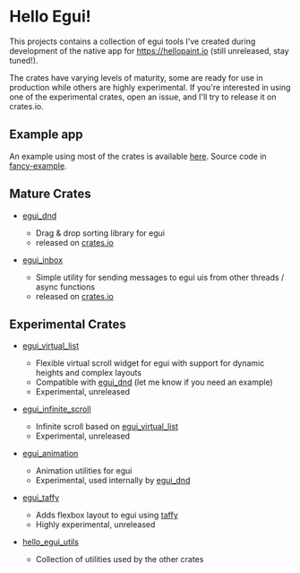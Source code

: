 # Hello Egui!
This projects contains a collection of egui tools I've created during
development of the native app for https://hellopaint.io (still unreleased, stay tuned!).

The crates have varying levels of maturity, some are ready for use in production
while others are highly experimental.
If you're interested in using one of the experimental crates, open an issue, and I'll try to
release it on crates.io.

## Example app
An example using most of the crates is available [here](https://lucasmerlin.github.io/hello_egui/).
Source code in [fancy-example](fancy-example).

## **Mature** Crates
- [egui_dnd](crates/egui_dnd)
  - Drag & drop sorting library for egui
  - released on [crates.io](https://crates.io/crates/egui_dnd)

- [egui_inbox](crates/egui_inbox)
    - Simple utility for sending messages to egui uis from other threads / async functions
    - released on [crates.io](https://crates.io/crates/egui_inbox)

## **Experimental** Crates

- [egui_virtual_list](crates/egui_virtual_list)
  - Flexible virtual scroll widget for egui with support for dynamic heights and complex layouts
  - Compatible with [egui_dnd](crates/egui_dnd) (let me know if you need an example)
  - Experimental, unreleased

- [egui_infinite_scroll](crates/egui_infinite_scroll)
  - Infinite scroll based on [egui_virtual_list](crates/egui_virtual_list)
  - Experimental, unreleased

- [egui_animation](crates/egui_animation)
  - Animation utilities for egui
  - Experimental, used internally by [egui_dnd](crates/egui_dnd)

- [egui_taffy](crates/egui_taffy)
  - Adds flexbox layout to egui using [taffy](https://github.com/DioxusLabs/taffy)
  - Highly experimental, unreleased

- [hello_egui_utils](crates/hello_egui_utils)
  - Collection of utilities used by the other crates
